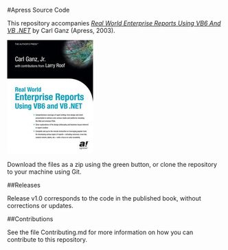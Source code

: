 #Apress Source Code

This repository accompanies [*Real World Enterprise Reports Using VB6 And VB .NET*](http://www.apress.com/9781590590645) by Carl Ganz (Apress, 2003).

![Cover image](9781590590645.jpg)

Download the files as a zip using the green button, or clone the repository to your machine using Git.

##Releases

Release v1.0 corresponds to the code in the published book, without corrections or updates.

##Contributions

See the file Contributing.md for more information on how you can contribute to this repository.
